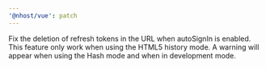 ```yaml
---
'@nhost/vue': patch
---
```


Fix the deletion of refresh tokens in the URL when autoSignIn is enabled.
This feature only work when using the HTML5 history mode. A warning will appear when using the Hash mode and when in development mode.
